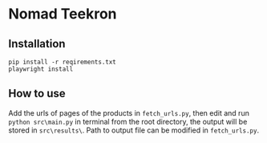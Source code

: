 # Nomad Teekron

## Installation
```
pip install -r reqirements.txt
playwright install
```

## How to use
Add the urls of pages of the products in `fetch_urls.py`, then edit and run `python src\main.py` in terminal from the root directory, the output will be stored in `src\results\`. Path to output file can be modified in `fetch_urls.py`.
